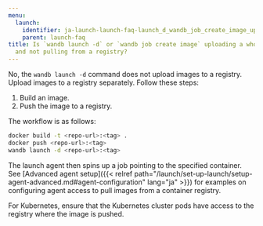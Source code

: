 ```yaml
---
menu:
  launch:
    identifier: ja-launch-launch-faq-launch_d_wandb_job_create_image_uploading_whole_docker
    parent: launch-faq
title: Is `wandb launch -d` or `wandb job create image` uploading a whole docker artifact
  and not pulling from a registry?
---
```


No, the `wandb launch -d` command does not upload images to a registry. Upload images to a registry separately. Follow these steps:

1. Build an image.
2. Push the image to a registry.

The workflow is as follows:

```bash
docker build -t <repo-url>:<tag> .
docker push <repo-url>:<tag>
wandb launch -d <repo-url>:<tag>
```

The launch agent then spins up a job pointing to the specified container. See [Advanced agent setup]({{< relref path="/launch/set-up-launch/setup-agent-advanced.md#agent-configuration" lang="ja" >}}) for examples on configuring agent access to pull images from a container registry.

For Kubernetes, ensure that the Kubernetes cluster pods have access to the registry where the image is pushed.